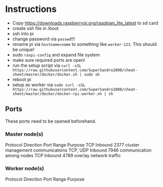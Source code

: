 # Instructions
- Copy https://downloads.raspberrypi.org/raspbian_lite_latest to sd card
- create ssh file in /boot
- ssh into pi
- change password via ``passwd``!!!
- rename pi via ``hostname=name`` to something like ``worker-123``. This should be unique!
- sudo ``raspi-config`` and expand file system
- make sure required ports are open!
- run the setup script via ``curl -sSL https://raw.githubusercontent.com/SuperSandro2000/cheat-sheet/master/docker/docker.sh | sudo sh``
- reboot pi
- setup as worker via ``sudo curl -sSL https://raw.githubusercontent.com/SuperSandro2000/cheat-sheet/master/docker/docker-rpi-worker.sh | sh``

## Ports

These ports need to be opened beforehand.

### Master node(s)
Protocol	Direction	Port Range	Purpose
TCP	      Inbound	  2377   	    cluster management communications
TCP, UDP  Inbound	  7946    	  communication among nodes
TCP	      Inbound	  4789   	    overlay network traffic

### Worker node(s)
Protocol	Direction	Port Range	Purpose
